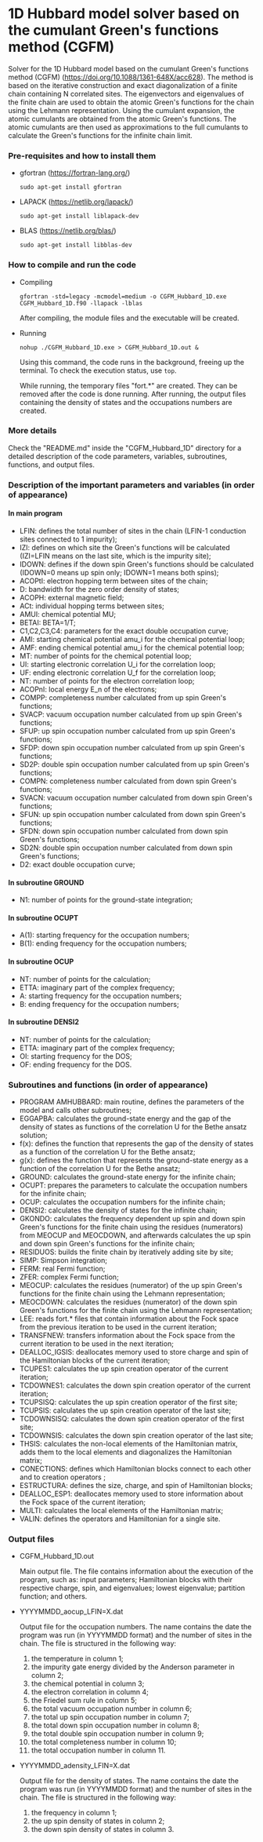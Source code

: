 # 1D Hubbard model solver based on the cumulant Green's functions method (CGFM)

Solver for the 1D Hubbard model based on the cumulant Green's functions method (CGFM) (https://doi.org/10.1088/1361-648X/acc628). The method is based on the iterative construction and exact diagonalization of a finite chain containing N correlated sites. The eigenvectors and eigenvalues of the finite chain are used to obtain the atomic Green's functions for the chain using the Lehmann representation. Using the cumulant expansion, the atomic cumulants are obtained from the atomic Green's functions. The atomic cumulants are then used as approximations to the full cumulants to calculate the Green's functions for the infinite chain limit.

### Pre-requisites and how to install them

- gfortran (https://fortran-lang.org/)

  `sudo apt-get install gfortran`
- LAPACK   (https://netlib.org/lapack/)

  `sudo apt-get install liblapack-dev`
- BLAS     (https://netlib.org/blas/)

  `sudo apt-get install libblas-dev `

### How to compile and run the code

- Compiling

  `gfortran -std=legacy -mcmodel=medium -o CGFM_Hubbard_1D.exe CGFM_Hubbard_1D.f90 -llapack -lblas`

  After compiling, the module files and the executable will be created.
  
- Running

  `nohup ./CGFM_Hubbard_1D.exe > CGFM_Hubbard_1D.out &`

  Using this command, the code runs in the background, freeing up the terminal. To check the execution status, use `top`.

  While running, the temporary files "fort.*" are created. They can be removed after the code is done running. After running, the output files containing the density of states and the occupations numbers are created.

### More details

Check the "README.md" inside the "CGFM_Hubbard_1D" directory for a detailed description of the code parameters, variables, subroutines, functions, and output files.

### Description of the important parameters and variables (in order of appearance)

#### In main program

- LFIN:              defines the total number of sites in the chain (LFIN-1 conduction sites connected to 1 impurity);
- IZI:               defines on which site the Green's functions will be calculated (IZI=LFIN means on the last site, which is the impurity site);
- IDOWN:             defines if the down spin Green's functions should be calculated (IDOWN=0 means up spin only; IDOWN=1 means both spins);
- ACOPtI:            electron hopping term between sites of the chain;
- D:                 bandwidth for the zero order density of states;
- ACOPH:             external magnetic field;
- ACt:               individual hopping terms between sites;
- AMUI:              chemical potential MU;
- BETAI:             BETA=1/T;
- C1,C2,C3,C4:       parameters for the exact double occupation curve;
- AMI:               starting chemical potential amu_i for the chemical potential loop;
- AMF:               ending chemical potential amu_i for the chemical potential loop;
- MT:                number of points for the chemical potential loop;
- UI:                starting electronic correlation U_i for the correlation loop;
- UF:                ending electronic correlation U_f for the correlation loop;
- NT:                number of points for the electron correlation loop;
- ACOPnI:            local energy E_n of the electrons;
- COMPP:             completeness number calculated from up spin Green's functions;
- SVACP:             vacuum occupation number calculated from up spin Green's functions;
- SFUP:              up spin occupation number calculated from up spin Green's functions;
- SFDP:              down spin occupation number calculated from up spin Green's functions;
- SD2P:              double spin occupation number calculated from up spin Green's functions;
- COMPN:             completeness number calculated from down spin Green's functions;
- SVACN:             vacuum occupation number calculated from down spin Green's functions;
- SFUN:              up spin occupation number calculated from down spin Green's functions;
- SFDN:              down spin occupation number calculated from down spin Green's functions;
- SD2N:              double spin occupation number calculated from down spin Green's functions;
- D2:                exact double occupation curve;

#### In subroutine GROUND

- N1:               number of points for the ground-state integration;

#### In subroutine OCUPT

- A(1):             starting frequency for the occupation numbers;
- B(1):             ending frequency for the occupation numbers;

#### In subroutine OCUP

- NT:                number of points for the calculation;
- ETTA:              imaginary part of the complex frequency;
- A:                 starting frequency for the occupation numbers;
- B:                 ending frequency for the occupation numbers;
  
#### In subroutine DENSI2

- NT:                number of points for the calculation;
- ETTA:              imaginary part of the complex frequency;
- OI:                starting frequency for the DOS;
- OF:                ending frequency for the DOS.

### Subroutines and functions (in order of appearance)

- PROGRAM AMHUBBARD: main routine, defines the parameters of the model and calls other subroutines;
- EGGAPBA:           calculates the ground-state energy and the gap of the density of states as functions of the correlation U for the Bethe ansatz solution;
- f(x):              defines the function that represents the gap of the density of states as a function of the correlation U for the Bethe ansatz;
- g(x):              defines the function that represents the ground-state energy as a function of the correlation U for the Bethe ansatz;
- GROUND:            calculates the ground-state energy for the infinite chain;
- OCUPT:             prepares the parameters to calculate the occupation numbers for the infinite chain;
- OCUP:              calculates the occupation numbers for the infinite chain;
- DENSI2:            calculates the density of states for the infinite chain;
- GKONDO:            calculates the frequency dependent up spin and down spin Green's functions for the finite chain using the residues (numerators) from MEOCUP and MEOCDOWN, and afterwards calculates the up spin and down spin Green's functions for the infinite chain;
- RESIDUOS:          builds the finite chain by iteratively adding site by site;
- SIMP:              Simpson integration;
- FERM:              real Fermi function;
- ZFER:              complex Fermi function;
- MEOCUP:            calculates the residues (numerator) of the up spin Green's functions for the finite chain using the Lehmann representation;
- MEOCDOWN:          calculates the residues (numerator) of the down spin Green's functions for the finite chain using the Lehmann representation;
- LEE:               reads fort.* files that contain information about the Fock space from the previous iteration to be used in the current iteration;
- TRANSFNEW:         transfers information about the Fock space from the current iteration to be used in the next iteration;
- DEALLOC_IGSIS:     deallocates memory used to store charge and spin of the Hamiltonian blocks of the current iteration;
- TCUPES1:           calculates the up spin creation operator of the current iteration;
- TCDOWNES1:         calculates the down spin creation operator of the current iteration;
- TCUPSISQ:          calculates the up spin creation operator of the first site;
- TCUPSIS:           calculates the up spin creation operator of the last site;
- TCDOWNSISQ:        calculates the down spin creation operator of the first site;
- TCDOWNSIS:         calculates the down spin creation operator of the last site;
- THSIS:             calculates the non-local elements of the Hamiltonian matrix, adds them to the local elements and diagonalizes the Hamiltonian matrix;
- CONECTIONS:        defines which Hamiltonian blocks connect to each other and to creation operators ;
- ESTRUCTURA:        defines the size, charge, and spin of Hamiltonian blocks;
- DEALLOC_ESP1:      deallocates memory used to store information about the Fock space of the current iteration;
- MULTI:             calculates the local elements of the Hamiltonian matrix;
- VALIN:             defines the operators and Hamiltonian for a single site.

### Output files

- CGFM_Hubbard_1D.out

    Main output file. The file contains information about the execution of the program, such as: input parameters; Hamiltonian blocks with their respective charge, spin, and eigenvalues; lowest eigenvalue; partition function; and others.
  
- YYYYMMDD_aocup_LFIN=X.dat
  
    Output file for the occupation numbers. The name contains the date the program was run (in YYYYMMDD format) and the number of sites in the chain. The file is structured in the following way:

  1. the temperature in column 1;
  2. the impurity gate energy divided by the Anderson parameter in column 2;
  3. the chemical potential in column 3;
  4. the electron correlation in column 4;  
  5. the Friedel sum rule in column 5;  
  6. the total vacuum occupation number in column 6;  
  7. the total up spin occupation number in column 7;  
  8. the total down spin occupation number in column 8;  
  9. the total double spin occupation number in column 9;  
  10. the total completeness number in column 10;
  11. the total occupation number in column 11.

- YYYYMMDD_adensity_LFIN=X.dat

    Output file for the density of states. The name contains the date the program was run (in YYYYMMDD format) and the number of sites in the chain. The file is structured in the following way:

  1. the frequency in column 1;
  2. the up spin density of states in column 2;
  3. the down spin density of states in column 3.
